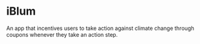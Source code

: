 # iBlum
An app that incentives users to take action against climate change through coupons whenever they take an action step.
